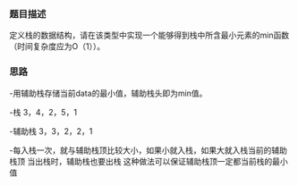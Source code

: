 ### 题目描述

定义栈的数据结构，请在该类型中实现一个能够得到栈中所含最小元素的min函数（时间复杂度应为O（1））。

### 思路

-用辅助栈存储当前data的最小值，辅助栈头即为min值。

-栈  3，4，2，5，1

-辅助栈 3，3，2，2，1

-每入栈一次，就与辅助栈顶比较大小，如果小就入栈，如果大就入栈当前的辅助栈顶 当出栈时，辅助栈也要出栈 这种做法可以保证辅助栈顶一定都当前栈的最小值
